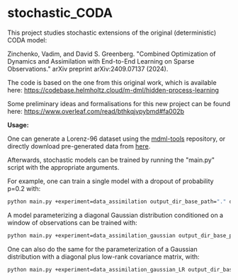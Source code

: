 # stochastic_CODA

This project studies stochastic extensions of the original (deterministic) CODA model:

Zinchenko, Vadim, and David S. Greenberg. "Combined Optimization of Dynamics and Assimilation with End-to-End Learning on Sparse Observations." arXiv preprint arXiv:2409.07137 (2024).

The code is based on the one from this original work, which is available here: https://codebase.helmholtz.cloud/m-dml/hidden-process-learning

Some preliminary ideas and formalisations for this new project can be found here: https://www.overleaf.com/read/bthkqjvpybmd#fa002b

**Usage:** 

One can generate a Lorenz-96 dataset using the [mdml-tools](https://codebase.helmholtz.cloud/m-dml/mdml-tools/-/blob/main/mdml_tools/scripts/generate_lorenz_data.py) repository, or directly download pre-generated data from [here](https://drive.google.com/drive/folders/10f9RGCrtRD97OaQTyPr-jMm2k-o6i5PA?usp=sharing).

Afterwards, stochastic models can be trained by running the "main.py" script with the appropriate arguments.

For example, one can train a single model with a dropout of probability p=0.2 with:
```bash
python main.py +experiment=data_assimilation output_dir_base_path="." datamodule.path_to_load_data="/content/drive/MyDrive/Postdoc/Stochastic_CODA/code/data/L96_small.h5" rollout_length=25 input_window_extend=25 loss_alpha=0.5 random_seed=111 assimilation_network.dropout=0.2
```

A model parameterizing a diagonal Gaussian distribution conditioned on a window of observations can be trained with:
```bash
python main.py +experiment=data_assimilation_gaussian output_dir_base_path="." datamodule.path_to_load_data="/content/drive/MyDrive/Postdoc/Stochastic_CODA/code/data/L96_small.h5" rollout_length=20 input_window_extend=25 loss_alpha=0.4 random_seed=111 assimilation_network=unet lightning_module.sample_mean=true
```
One can also do the same for the parameterization of a Gaussian distribution with a diagonal plus low-rank covariance matrix, with:
```bash
python main.py +experiment=data_assimilation_gaussian_LR output_dir_base_path="." datamodule.path_to_load_data="/content/drive/MyDrive/Postdoc/Stochastic_CODA/code/data/L96_small.h5" rollout_length=20 input_window_extend=25 loss_alpha=0.4 random_seed=111 assimilation_network=unet
```
